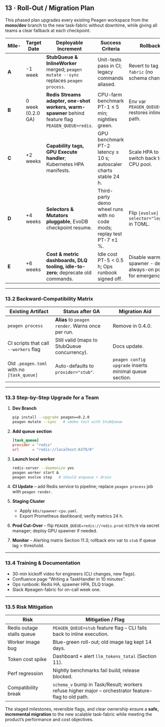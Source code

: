 ## 13 · Roll-Out / Migration Plan

This phased plan upgrades every existing Peagen workspace from the
**mono/dev** branch to the new task-fabric without downtime, while giving all
teams a clear fallback at each checkpoint.

| Mile- | Target Date     | Deployable Increment                                                                                | Success Criteria                                                      | Rollback                                                    |
| ----- | --------------- | --------------------------------------------------------------------------------------------------- | --------------------------------------------------------------------- | ----------------------------------------------------------- |
| **A** | -1 week         | **StubQueue & InlineWorker** merged; `peagen mutate --sync` replaces `peagen process`.              | Unit-tests pass in CI; legacy commands aliased.                       | Revert to tag `pre-fabric` (no schema change).              |
| **B** | 0 week (0.2.0 GA) | **Redis Streams adapter, one-shot workers, warm-spawner** behind feature flag `PEAGEN_QUEUE=redis`. | CPU-farm benchmark PT-1 ≤ 5 min; nightlies green.                     | Env var `PEAGEN_QUEUE=stub` restores inline path.           |
| **C** | +2 weeks        | **Capability tags, GPU Execute handler**; Kubernetes HPA manifests.                                 | GPU benchmark PT-2 latency ≤ 10 s; autoscaler charts stable 24 h.     | Scale HPA to 0, switch back to CPU pool.                    |
| **D** | +4 weeks        | **Selectors & Mutators pluggable**, EvoDB checkpoint resume.                                        | Third-party demo wheel runs with no code mods; replay test PT-7 ±1 %. | Flip `[evolve] selector="legacy"` in TOML.                  |
| **E** | +6 weeks        | **Cost & metric dashboards, DLQ tooling, idle-to-zero**; deprecate old commands.                    | Idle cost PT-5 < 0.5 h; Ops runbook signed off.                       | Disable warm-spawner - deploy always-on pool for emergency. |

---

### 13.2 Backward-Compatibility Matrix

| Existing Artifact                         | Status after GA                                   | Migration Aid                                          |
| ----------------------------------------- | ------------------------------------------------- | ------------------------------------------------------ |
| `peagen process`                          | **Alias** to `peagen render`. Warns once per run. | Remove in 0.4.0.                                        |
| CI scripts that call `--workers` flag     | Still valid (maps to StubQueue concurrency).      | Docs update.                                           |
| Old `.peagen.toml` with no `[task_queue]` | Auto-defaults to `provider="stub"`.               | `peagen config upgrade` inserts minimal queue section. |

---

### 13.3 Step-by-Step Upgrade for a Team

1. **Dev Branch**

   ```bash
   pip install --upgrade peagen==0.2.0
   peagen mutate --sync   # smoke test with StubQueue
   ```
2. **Add queue section**

   ```toml
   [task_queue]
   provider = "redis"
   url      = "redis://localhost:6379/0"
   ```
3. **Launch local worker**

   ```bash
   redis-server --daemonize yes
   peagen worker start &
   peagen evolve step   # should enqueue + drain
   ```
4. **CI Update** – add Redis service to pipeline; replace `peagen process` job with `peagen render`.
5. **Staging Cluster**

   * Apply `k8s/spawner-cpu.yaml`.
   * Export Prometheus dashboard; verify metrics 24 h.
6. **Prod Cut-Over** – flip `PEAGEN_QUEUE=redis://redis.prod:6379/0` via secret manager; deploy GPU spawner if needed.
7. **Monitor** – Alerting matrix Section 11.3; rollback env var to `stub` if queue lag > threshold.

---

### 13.4 Training & Documentation

* 30-min kickoff video for engineers (CLI changes, new flags).
* Confluence page “Writing a TaskHandler in 10 minutes”.
* Ops runbook: Redis HA, spawner HPA, DLQ triage.
* Slack #peagen-fabric for on-call week one.

---

### 13.5 Risk Mitigation

| Risk                      | Mitigation / Flag                                                                                    |
| ------------------------- | ---------------------------------------------------------------------------------------------------- |
| Redis outage stalls queue | `PEAGEN_QUEUE=stub` feature flag – CLI falls back to inline execution.                               |
| Worker image bug          | Blue-green roll-out; old image tag kept 14 days.                                                     |
| Token cost spike          | Dashboard + alert `llm_tokens_total` (Section 11).                                                   |
| Perf regression           | Nightly benchmarks fail build; release blocked.                                                      |
| Compatibility break       | `schema_v` bump in Task/Result; workers refuse higher major – orchestrator feature-flag to old path. |

The staged milestones, reversible flags, and clear ownership ensure a **safe,
incremental migration** to the new scalable task-fabric while meeting the
product’s performance and cost objectives.
